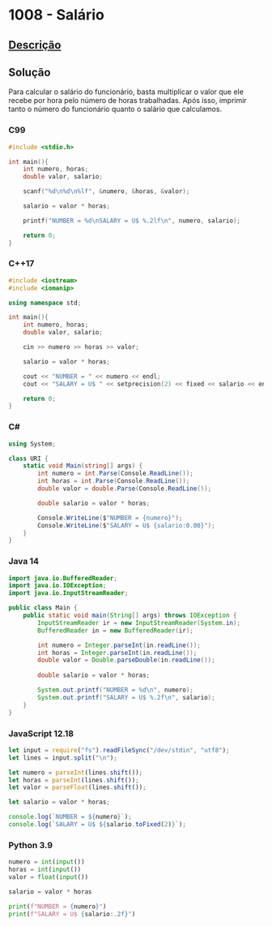 # 1008 - Salário

## [Descrição](https://www.beecrowd.com.br/judge/pt/problems/view/1008)

## Solução

Para calcular o salário do funcionário, basta multiplicar o valor que ele recebe por hora pelo número de horas trabalhadas. Após isso, imprimir tanto o número do funcionário quanto o salário que calculamos.

### C99

```c
#include <stdio.h>

int main(){
    int numero, horas;
    double valor, salario;

    scanf("%d\n%d\n%lf", &numero, &horas, &valor);

    salario = valor * horas;

    printf("NUMBER = %d\nSALARY = U$ %.2lf\n", numero, salario);

    return 0;
}
```

### C++17

```cpp
#include <iostream>
#include <iomanip>

using namespace std;

int main(){
    int numero, horas;
    double valor, salario;

    cin >> numero >> horas >> valor;

    salario = valor * horas;

    cout << "NUMBER = " << numero << endl;
    cout << "SALARY = U$ " << setprecision(2) << fixed << salario << endl;

    return 0;
}
```

### C#
```cs
using System;

class URI {
    static void Main(string[] args) {
        int numero = int.Parse(Console.ReadLine());
        int horas = int.Parse(Console.ReadLine());
        double valor = double.Parse(Console.ReadLine());

        double salario = valor * horas;

        Console.WriteLine($"NUMBER = {numero}");
        Console.WriteLine($"SALARY = U$ {salario:0.00}");
    }
}
```

### Java 14
```java
import java.io.BufferedReader;
import java.io.IOException;
import java.io.InputStreamReader;

public class Main {
    public static void main(String[] args) throws IOException {
        InputStreamReader ir = new InputStreamReader(System.in);
        BufferedReader in = new BufferedReader(ir);

        int numero = Integer.parseInt(in.readLine());
        int horas = Integer.parseInt(in.readLine());
        double valor = Double.parseDouble(in.readLine());
        
        double salario = valor * horas;

        System.out.printf("NUMBER = %d\n", numero);
        System.out.printf("SALARY = U$ %.2f\n", salario);
    }
}
```

### JavaScript 12.18

```javascript
let input = require("fs").readFileSync("/dev/stdin", "utf8");
let lines = input.split("\n");

let numero = parseInt(lines.shift());
let horas = parseInt(lines.shift());
let valor = parseFloat(lines.shift());

let salario = valor * horas;

console.log(`NUMBER = ${numero}`);
console.log(`SALARY = U$ ${salario.toFixed(2)}`);
```

### Python 3.9

```python
numero = int(input())
horas = int(input())
valor = float(input())

salario = valor * horas

print(f"NUMBER = {numero}")
print(f"SALARY = U$ {salario:.2f}")
```